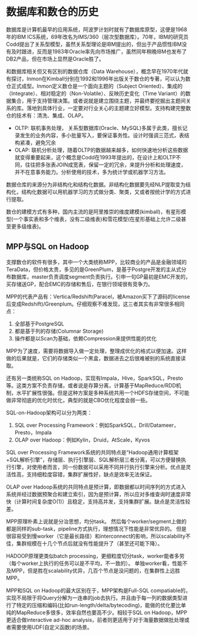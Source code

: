 # 数据库和数仓的历史

数据库是计算机最早的应用系统，阿波罗计划时就有了数据库原型，这便是1968年的IBM ICS系统，69年改名为IMS/360（层次型数据库）。70年，IBM的研究员Codd提出了关系型模型，虽然关系型理论是IBM提出的，但出于产品惯性IBM没有及时跟进，反而是1983年Oracle率先向市场推广，虽然同年稍晚IBM也发布了DB2产品，但在市场上显然是Oracle胜了。

和数据库相关但又有区别的数据仓库（Data Warehouse），概念早在1970年代就有探讨，Inmon在Kimball分别在1992和1996年出版关于数仓的专著，可以认为数仓正式成型。Inmon定义数仓是一个面向主题的（Subject Oriented）、集成的（Integrate）、相对稳定的（Non-Volatile）、反映历史变化（Time Variant）的数据集合，用于支持管理决策。或者说就是建立围绕主题，并最终要挖掘出主题间关系的库。落地到具体行业，一定要对行业关心的主题建立好模型。支持构建完整数仓的技术有：清洗、集成、OLAP。

* OLTP: 联机事务处理， 关系型数据库(Oracle、MySQL)多属于此类，擅长记录发生的业务内容，多小批量写入，要保证事务性。设计时强调三范式，表结构紧凑，避免冗余
* OLAP: 联机分析处理，随着OLTP的数据越来越多，如何快速地分析这些数据就变得重要起来，这个概念是Codd在1993年提出的，在设计上和OLTP不同，往往把多张表JOIN成宽表，保留一定的冗余，来提升分析和处理速度，并不在意事务能力。分析使用的技术，多为统计学或机器学习方法。

数据仓库的来源分为非结构化和结构化数据。非结构化数据要先经NLP提取变为结构化，结构化数据可以用机器学习的方式做分类、聚类，又或者按统计学的方式进行提取。

数仓的建模方式有多种，国内主流的是阿里推崇的维度建模(kimball)，有星形模型(一个事实表和多个维表，没有二级维表)和雪花模型(在星形基础上允许二级甚至更多级维表)。

MPP与SQL on Hadoop
--
支撑数仓的软件有很多，其中一个大类统称MPP，比较商业的产品是金融领域的TeraData，但价格太贵，多见的是GreenPlum，是基于Postgre开发的主从式分布数据库，master负责调度segment负责执行。引申一句GP最初是EMC开发的，买存储送GP，配合EMC的存储和售后，在银行领域很有竞争力。

MPP的代表产品有：Vertica/Redshift(Paracel，被Amazon买下了源码的license后变成Redshift)/Greenplum。仔细观察不难发现，这三者其实有非常很多相同点：

1. 全部基于PostgreSQL
2. 都是基于列的存储(Columnar Storage)
3. 操作都是以Scan为基础，依赖Compression来提供性能的优化

MPP为了速度，需要将数据导入做一定处理，整理成优化的格式以便加速。这样做的后果就是，它们的存储类似一个黑盒，数据进去之后很难被别的系统直接读取。

还有另一类统称SQL on Hadoop，实现有Impala，Hive，SparkSQL，Presto等。这类方案不负责存储，或者说是存算分离，计算基于MapReduce/RDD机制，水平扩展性很强。但是这种方案是多种系统共用一个HDFS存储空间，不可能做非常彻底的优化时优化，典型的就是CBO优化程度会弱一些。

SQL-on-Hadoop架构可以分为两类：

1. SQL over Processing Framework：例如SparkSQL，Drill/Datameer，Presto，Impala
2. OLAP over Hadoop：例如Kylin，Druid，AtScale，Kyvos

SQL over Processing Framework系统的共同特点是“Hadoop通用计算框架+SQL解析引擎”，存储层、执行引擎层、SQL解析层三者分离，可以方便替换执行引擎，对使用者而言，同一份数据可以采用不同并行执行引擎来分析。优点是灵活性高，支持细粒度容错，集群扩展性好，缺点是效率无法保证。

OLAP over Hadoop系统的共同特点是预计算，即数据都以时间序列的方式进入系统并经过数据预聚合和建立索引，因为是预计算，所以应对多维查询时速度非常快（计算时间复杂度O(1)）且稳定，支持高并发，支持集群扩展。缺点是灵活性较差。

MPP原理朴素上说就是分治思想，均分task。
然后每个worker/segment上做的都是同样的sub-task，pipeline方式执行，理想情况下性能是非常优异的。
但是很容易受到慢worker（它是最长路径）和interconnect的影响，所以scalability不佳，集群规模在十几个节点后就没有性能提升了（甚至还可能下降）。

HADOOP原理更类似batch processing，更细粒度切分task，worker能者多劳（每个worker上执行的任务可以是不平均，不一致的）。
单独worker看，性能不及MPP，但是胜在scalability优异，几百个节点是没问题的，在集群性上远胜MPP。

MPP和SQL on Hadoop的最大区别在于，MPP架构是Full-SQL compatiable的，实现不局限于将Query分解为一连串的job去执行。并且由于每一列的数据类型进行了特定的压缩和编码(比如run-length/delta/bytecoding)，能做的优化要比单纯的MapReduce多很多，效率自然也要高不少。相较于SQL on Hadoop，MPP更适合做interactive ad-hoc analysis，前者则更适用于对于海量数据做批处理或者需要使用UDF(自定义函数)的场景。